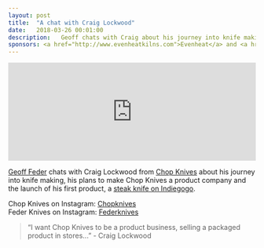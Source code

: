 ```yaml
---
layout: post
title:  "A chat with Craig Lockwood"
date:   2018-03-26 00:01:00
description:   Geoff chats with Craig about his journey into knife making, his plans to make Chop Knives a product company and the launch of his first product
sponsors: <a href="http://www.evenheatkilns.com">Evenheat</a> and <a href="http://www.tormek.com">Tormek</a>
---
```



<iframe frameborder='0' height='200px' scrolling='no' seamless src='https://embed.simplecast.com/e3410669?color=f5f5f5' width='100%'></iframe>


<a href="http://www.federknives.com">Geoff Feder</a> chats with Craig Lockwood from <a href="https://www.chopknives.com/">Chop Knives</a> about his journey into knife making, his plans to make Chop Knives a product company and the launch of his first product, a <a href="https://www.indiegogo.com/projects/handmade-steak-knives-made-affordable">steak knife on Indiegogo</a>.

Chop Knives on Instagram: <a href="http://www.instagram.com/chopknives">Chopknives</a>  
Feder Knives on Instagram: <a href="http://www.instagram.com/federknives">Federknives</a>



 


<blockquote class="largeQuote">“I want Chop Knives to be a product business, selling a packaged product in stores...” - Craig Lockwood</blockquote>




